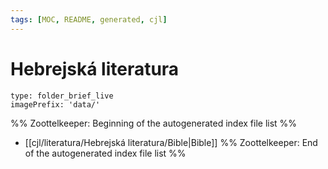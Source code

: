 ```yaml
---
tags: [MOC, README, generated, cjl]
---
```

# Hebrejská literatura
```ccard
type: folder_brief_live
imagePrefix: 'data/'
```
%% Zoottelkeeper: Beginning of the autogenerated index file list  %%
-  [[cjl/literatura/Hebrejská literatura/Bible|Bible]]
%% Zoottelkeeper: End of the autogenerated index file list  %%
